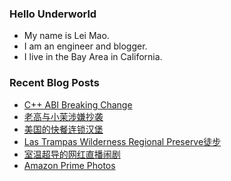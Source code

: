 ### Hello Underworld

- My name is Lei Mao.
- I am an engineer and blogger.
- I live in the Bay Area in California.


### Recent Blog Posts

<!-- BLOG-POST-LIST:START -->
- [C++ ABI Breaking Change](https://leimao.github.io/blog/CPP-ABI-Breaking-Change/)
- [老高与小茉涉嫌抄袭](https://leimao.github.io/essay/%E8%80%81%E9%AB%98%E4%B8%8E%E5%B0%8F%E8%8C%89%E6%B6%89%E5%AB%8C%E6%8A%84%E8%A2%AD/)
- [美国的快餐连锁汉堡](https://leimao.github.io/essay/%E7%BE%8E%E5%9B%BD%E7%9A%84%E5%BF%AB%E9%A4%90%E8%BF%9E%E9%94%81%E6%B1%89%E5%A0%A1/)
- [Las Trampas Wilderness Regional Preserve徒步](https://leimao.github.io/life/Las-Trampas-Wilderness-Regional-Preserve/)
- [室温超导的网红直播闹剧](https://leimao.github.io/essay/%E5%AE%A4%E6%B8%A9%E8%B6%85%E5%AF%BC%E7%9A%84%E7%BD%91%E7%BA%A2%E7%9B%B4%E6%92%AD%E9%97%B9%E5%89%A7/)
- [Amazon Prime Photos](https://leimao.github.io/blog/Amazon-Prime-Photos/)
<!-- BLOG-POST-LIST:END -->
